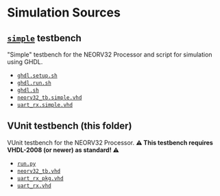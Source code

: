 # Simulation Sources

## [`simple`](simple) testbench

"Simple" testbench for the NEORV32 Processor and script for simulation using GHDL.

- [`ghdl.setup.sh`](simple/ghdl.setup.sh)
- [`ghdl.run.sh`](simple/ghdl.run.sh)
- [`ghdl.sh`](simple/ghdl.sh)
- [`neorv32_tb.simple.vhd`](simple/neorv32_tb.simple.vhd)
- [`uart_rx.simple.vhd`](simple/uart_rx.simple.vhd)


## VUnit testbench (this folder)

VUnit testbench for the NEORV32 Processor.
**:warning: This testbench requires VHDL-2008 (or newer) as standard! :warning:**

- [`run.py`](run.py)
- [`neorv32_tb.vhd`](neorv32_tb.vhd)
- [`uart_rx_pkg.vhd`](uart_rx_pkg.vhd)
- [`uart_rx.vhd`](uart_rx.vhd)
